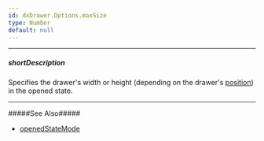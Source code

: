 ```yaml
---
id: dxDrawer.Options.maxSize
type: Number
default: null
---
```

---
##### shortDescription
Specifies the drawer's width or height (depending on the drawer's [position](/api-reference/10%20UI%20Components/dxDrawer/1%20Configuration/position.md '/Documentation/ApiReference/UI_Components/dxDrawer/Configuration/#position')) in the opened state.

---
#####See Also#####
- [openedStateMode](/api-reference/10%20UI%20Components/dxDrawer/1%20Configuration/openedStateMode.md '/Documentation/ApiReference/UI_Components/dxDrawer/Configuration/#openedStateMode')